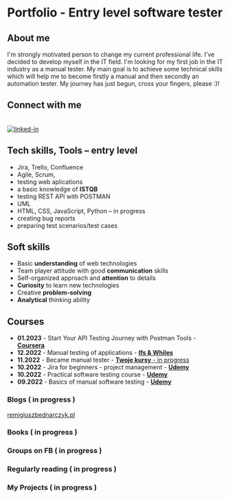 # Portfolio - Entry level software tester

## About me
I'm strongly motivated person to change my current professional life. I've decided to develop myself in the IT field. I'm looking for my first job in the IT industry as a manual tester. My main goal is to achieve some technical skills which will help me to become firstly a manual and then secondly an automation tester. My journey has just begun, cross your fingers, please :)!

## Connect with me
<br>[<img align="bottom" alt="linked-in" src="https://img.shields.io/badge/linkedin-%230077B5.svg?&style=for-the-badge&logo=linkedin&logoColor=white" />](https://www.linkedin.com/in/katarzynahoffmann/?locale=en_US)

## Tech skills, Tools – entry level
* Jira, Trello, Confluence
*	Agile, Scrum,
*	testing web aplications
*	a basic knowledge of **ISTQB**
*	testing REST API with POSTMAN
*	UML
*	HTML, CSS, JavaScript, Python – in progress
*	creating bug reports
*	preparing test scenarios/test cases

## Soft skills
*	Basic **understanding** of web technologies
*	Team player attitude with good **communication** skills
*	Self-organized approach and **attention** to details
*	**Curiosity** to learn new technologies
*	Creative **problem-solving** 
*	**Analytical** thinking ability

## Courses
* **01.2023** - Start Your API Testing Journey with Postman Tools - [**Coursera**](https://www.coursera.org/account/accomplishments/certificate/TSRWW9VKUNZC)
* **12.2022** - Manual testing of applications - [**Ifs & Whiles**](https://drive.google.com/file/d/16ziGBzSFcwUCWgOn0UgVhB9X6M7lWAFf/view?usp=share_link)
*	**11.2022** - Became manual tester - [**Twoje kursy** - in progress](https://jak-zostac-testerem.pl/)
*	**10.2022** - Jira for beginners - project management - [**Udemy**](https://drive.google.com/file/d/1eZSeFEA6SvheMDZZiZcdoHCXPQVmwSJA/view?usp=share_link)
*	**10.2022** - Practical software testing course - [**Udemy**](https://drive.google.com/file/d/1kL4zLxVPwz4HweG4yQdVKG0KojdrNQqT/view?usp=share_link)
*	**09.2022** - Basics of manual software testing - [**Udemy**](https://drive.google.com/file/d/1qVzR4buiFkKs5dfxfySw62PaV4Xw7q6z/view?usp=share_link)

### Blogs  ( in progress )
[remigiuszbednarczyk.pl](https://remigiuszbednarczyk.pl/)

### Books  ( in progress )

### Groups on FB ( in progress )

### Regularly reading  ( in progress )

### My Projects ( in progress )








